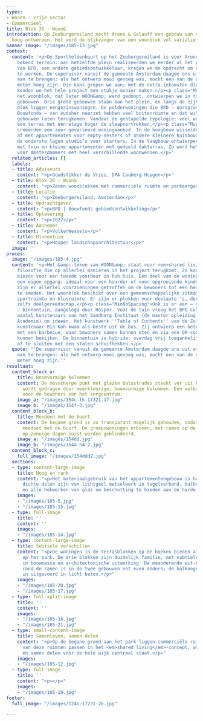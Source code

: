 ```yaml
---
types:
- Wonen - vrije sector
- Commercieel
title: Blok 26 - Woon&
introduction: Op Zeeburgereiland mocht Arons & Gelauff een gebouw van veertig meter
  hoog ontwerpen. Het werd de blikvanger van een woonblok vol variatie.
banner_image: "/images/185-13.jpg"
context:
  content: '<p>De Sportheldenbuurt op het Zeeburgereiland is voor Arons &amp; Gelauff
    bekend terrein: aan hetzelfde plein realiseerden we eerder al het project Heroes.
    Van BPD, een andere gebiedsontwikkelaar, kregen we de opdracht om Blok 26 uit
    te werken. De supervisor vanuit de gemeente Amsterdam daagde ons uit om een hoogteaccent
    aan te brengen: als het ontwerp mooi genoeg was, mocht een van de gebouwen veertig
    meter hoog zijn. Die kans grepen we aan; met de extra inkomsten die dat zou opleveren
    konden we het hele project een stukje mooier maken.</p><p class="MsoNoSpacing">Voor
    het woonblok, dat later WOON&amp; werd gedoopt, ontwierpen we in totaal zeven
    gebouwen. Drie grote gebouwen staan aan het plein, en langs de zijkanten van het
    blok liggen eengezinswoningen. De polderwoningen die BPD – oorspronkelijk het
    Bouwfonds – van oudsher neerzet hebben veel buitenruimte en dat wilden we in deze
    gebouwen laten terugkomen. Vandaar de gestapelde typologie: veel woningen hebben
    een terras met een etage hoger de slaapvertrekken.</p><p class="MsoNoSpacing">We
    creëerden een zeer gevarieerd woningaanbod. In de hoogbouw wisselden we gezinswoningen
    af met appartementen voor empty-nesters of andere kleinere huishoudens, met op
    de onderste lagen studio’s voor starters. In de laagbouw ontwierpen we gezinswoningen
    met tuin en kleine appartementen met gedeeld dakterras. Zo werd het een thuis
    voor Amsterdammers met heel verschillende woonwensen.</p>'
  related_articles: []
  labels:
  - title: Adviseurs
    content: "<p>Goudstikker de Vries, DPA Cauberg-Huygen</p>"
  - title: Blok 26 - Woon&
    content: "<p>Zeven woonblokken met commerciële ruimte en parkeergarage</p>"
  - title: Locatie
    content: "<p>Zeeburgereiland, Amsterdam</p>"
  - title: Opdrachtgever
    content: "<p>BPD | Bouwfonds gebiedsontwikkeling</p>"
  - title: Oplevering
    content: "<p>2022</p>"
  - title: Aannemer
    content: "<p>VolkerWessels</p>"
  - title: Binnentuin
    content: "<p>Hosper landschapsarchitectuur</p>"
  image: ''
proces:
  image: "/images/185-4.jpg"
  content: '<p>Het &amp;-teken van WOON&amp; staat voor <em>shared living</em>, een
    filosofie die op allerlei manieren in het project terugkomt. Zo konden bewoners
    kiezen voor een tweede voordeur in hun huis. Een deel van de woning krijgt daarmee
    een eigen opgang: ideaal voor een huurder of voor opgroeiende kinderen. Verder
    zijn er allerlei voorzieningen getroffen om de bewoners tot een hechte <em>community</em>
    te smeden. Het woonblok beschikt over een gemeenschappelijke zitkamer, werkruimte,
    sportruimte en klusruimte. Er zijn er plekken voor deelauto''s, deelfietsen en
    zelfs deelgereedschap.</p><p class="MsoNoSpacing">Ook is er een – deels gemeenschappelijke
    – binnentuin, aangelegd door Hosper. Voor de tuin vroeg het BPD Cultuurfonds een
    aantal kunstenaars van het Sandberg Instituut (de master opleiding van de Rietveld
    Academie) om ideeën. Het kunstwerk ''Table of Contents'' van de Zuid-Koreaanse
    kunstenaar Bin Koh kwam als beste uit de bus. Zij ontwierp een betegelde tafel
    met een barbecue, waar bewoners samen kunnen eten én via een QR-code recepten
    kunnen bekijken. De binnentuin is hybride: overdag vrij toegankelijk en ’s avonds
    af te sluiten met een stalen schuifhekken.</p>'
  quote: "'De supervisor vanuit de gemeente Amsterdam daagde ons uit om een hoogteaccent
    aan te brengen: als het ontwerp mooi genoeg was, mocht een van de gebouwen veertig
    meter hoog zijn.'"
resultaat:
  content_block_a:
    title: Boomvormige kolommen
    content: De messcherpe punt met glazen balustrades steekt ver uit het pand, en
      wordt gedragen door meerkleurige, boomvormige kolommen. Een welkom herkenningspunt
      voor de bewoners van het zorgcentrum.
    image_a: "/images/154c-lk-17321-17.jpg"
    image_b: "/images/154f-3.jpg"
  content_block_b:
    title: Meedoen met de buurt
    content: De begane grond is zo transparant mogelijk gehouden, zodat het complex
      meedoet met de buurt. De groepswoningen erboven, met ramen op de zuidkant, kunnen
      op zonnige dagen juist worden geblindeerd.
    image_a: "/images/154dd.jpg"
    image_b: "/images/154a-54-2.jpg"
  content_block_c:
    full_image: "/images/154ddd2.jpg"
  sections:
  - type: content-large-image
    title: Hoog en rank
    content: "<p>Het materiaalgebruik van het appartementengebouw is helder en ingetogen:
      dichte delen zijn van lichtgeel metselwerk in tegelverband, balkons van beton
      en alle hekwerken van glas om beschutting te bieden aan de harde wind op Zeeburg.</p>"
    images:
    - "/images/185-5.jpg"
    - "/images/185-15.jpg"
  - type: full-image
    title: ''
    content: ''
    images:
    - "/images/185-14.jpg"
  - type: content-large-image
    title: Subtiele verschillen
    content: "<p>De woningen in de terrasblokken op de hoeken bieden allemaal zicht
      op het park. De drie blokken zijn duidelijk familie, met subtiele verschillen
      in bouwmassa en architectonische uitwerking. De meanderende wit-betonnen lijst
      rond de ramen is in de twee gebouwen net even anders; de balkongevels zijn geheel
      in uitgevoerd in licht beton.</p>"
    images:
    - "/images/185-20.jpg"
    - "/images/185-17.jpg"
  - type: full-split-image
    title: ''
    content: ''
    images:
    - "/images/185-16.jpg"
    - "/images/185-21.jpg"
  - type: small-content-image
    title: Samenleven, samen delen
    content: "<p>Op de begane grond aan het park liggen commerciële ruimten. Veel
      van deze ruimten passen in het <em>shared living</em>-concept, waarin samenleven
      en samen delen voor de hele wijk centraal staat.</p>"
    images:
    - "/images/185-12.jpg"
  - type: full-image
    title: ''
    content: "<p></p>"
    images:
    - "/images/185-19.jpg"
footer:
  full_image: "/images/124c-17231-26.jpg"

---
```

